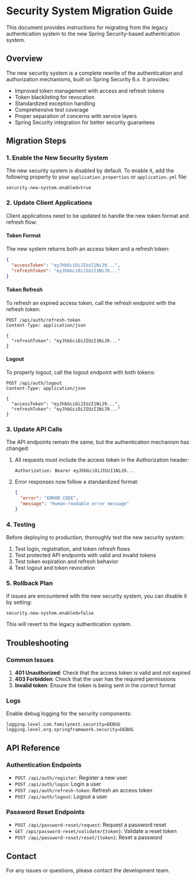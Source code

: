 # Security System Migration Guide

This document provides instructions for migrating from the legacy authentication system to the new Spring Security-based authentication system.

## Overview

The new security system is a complete rewrite of the authentication and authorization mechanisms, built on Spring Security 6.x. It provides:

- Improved token management with access and refresh tokens
- Token blacklisting for revocation
- Standardized exception handling
- Comprehensive test coverage
- Proper separation of concerns with service layers
- Spring Security integration for better security guarantees

## Migration Steps

### 1. Enable the New Security System

The new security system is disabled by default. To enable it, add the following property to your `application.properties` or `application.yml` file:

```properties
security.new-system.enabled=true
```

### 2. Update Client Applications

Client applications need to be updated to handle the new token format and refresh flow:

#### Token Format

The new system returns both an access token and a refresh token:

```json
{
  "accessToken": "eyJhbGciOiJIUzI1NiJ9...",
  "refreshToken": "eyJhbGciOiJIUzI1NiJ9..."
}
```

#### Token Refresh

To refresh an expired access token, call the refresh endpoint with the refresh token:

```http
POST /api/auth/refresh-token
Content-Type: application/json

{
  "refreshToken": "eyJhbGciOiJIUzI1NiJ9..."
}
```

#### Logout

To properly logout, call the logout endpoint with both tokens:

```http
POST /api/auth/logout
Content-Type: application/json

{
  "accessToken": "eyJhbGciOiJIUzI1NiJ9...",
  "refreshToken": "eyJhbGciOiJIUzI1NiJ9..."
}
```

### 3. Update API Calls

The API endpoints remain the same, but the authentication mechanism has changed:

1. All requests must include the access token in the Authorization header:
   ```
   Authorization: Bearer eyJhbGciOiJIUzI1NiJ9...
   ```

2. Error responses now follow a standardized format:
   ```json
   {
     "error": "ERROR_CODE",
     "message": "Human-readable error message"
   }
   ```

### 4. Testing

Before deploying to production, thoroughly test the new security system:

1. Test login, registration, and token refresh flows
2. Test protected API endpoints with valid and invalid tokens
3. Test token expiration and refresh behavior
4. Test logout and token revocation

### 5. Rollback Plan

If issues are encountered with the new security system, you can disable it by setting:

```properties
security.new-system.enabled=false
```

This will revert to the legacy authentication system.

## Troubleshooting

### Common Issues

1. **401 Unauthorized**: Check that the access token is valid and not expired
2. **403 Forbidden**: Check that the user has the required permissions
3. **Invalid token**: Ensure the token is being sent in the correct format

### Logs

Enable debug logging for the security components:

```properties
logging.level.com.familynest.security=DEBUG
logging.level.org.springframework.security=DEBUG
```

## API Reference

### Authentication Endpoints

- `POST /api/auth/register`: Register a new user
- `POST /api/auth/login`: Login a user
- `POST /api/auth/refresh-token`: Refresh an access token
- `POST /api/auth/logout`: Logout a user

### Password Reset Endpoints

- `POST /api/password-reset/request`: Request a password reset
- `GET /api/password-reset/validate/{token}`: Validate a reset token
- `POST /api/password-reset/reset/{token}`: Reset a password

## Contact

For any issues or questions, please contact the development team.





